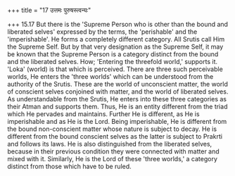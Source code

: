 +++
title = "17 उत्तमः पुरुषस्त्वन्यः"

+++
15.17 But there is the 'Supreme Person who is other than the bound and
liberated selves' expressed by the terms, the 'perishable' and the
'imperishable'. He forms a completely different category. All Srutis
call Him the Supreme Self. But by that very designation as the Supreme
Self, it may be known that the Supreme Person is a category distinct
from the bound and the liberated selves. How; 'Entering the threefold
world,' supports it. 'Loka' (world) is that which is perceived. There
are three such perceivable worlds, He enters the 'three worlds' which
can be understood from the authority of the Srutis. These are the world
of unconscient matter, the world of conscient selves conjoined with
matter, and the world of liberated selves. As understandable from the
Srutis, He enters into these three categories as their Atman and
supports them. Thus, He is an entity different from the triad which He
pervades and maintains. Further He is different, as He is imperishable
and as He is the Lord. Being imperishable, He is different from the
bound non-conscient matter whose nature is subject to decay. He is
different from the bound conscient selves as the latter is subject to
Prakrti and follows its laws. He is also distinguished from the
liberated selves, because in their previous condition they were
connected with matter and mixed with it. Similarly, He is the Lord of
these 'three worlds,' a category distinct from those which have to be
ruled.
